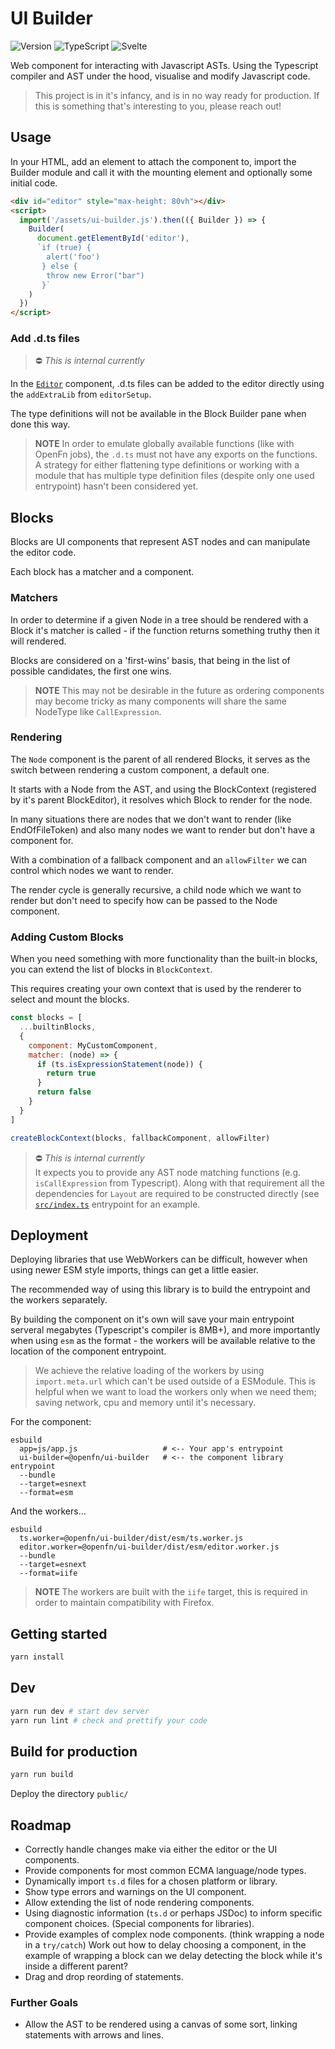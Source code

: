 # UI Builder

![Version](https://img.shields.io/github/package-json/v/openfn/ui-builder?style=for-the-badge)
![TypeScript](https://img.shields.io/badge/TypeScript-007ACC?style=for-the-badge&logo=typescript&logoColor=white)
![Svelte](https://img.shields.io/badge/Svelte-4A4A55?style=for-the-badge&logo=svelte&logoColor=FF3E00)

Web component for interacting with Javascript ASTs.
Using the Typescript compiler and AST under the hood, visualise and modify
Javascript code.

> This project is in it's infancy, and is in no way ready for production.
> If this is something that's interesting to you, please reach out!

## Usage

In your HTML, add an element to attach the component to, import the Builder
module and call it with the mounting element and optionally some initial code.

```html
<div id="editor" style="max-height: 80vh"></div>
<script>
  import('/assets/ui-builder.js').then(({ Builder }) => {
    Builder(
      document.getElementById('editor'),
      `if (true) {
        alert('foo')
       } else {
        throw new Error("bar")
       }`
    )
  })
</script>
```

### Add .d.ts files

> ⛔ _This is internal currently_

In the [`Editor`](src/Editor.svelte) component, .d.ts files can be added to the
editor directly using the `addExtraLib` from `editorSetup`.

The type definitions will not be available in the Block Builder pane when done
this way.

> **NOTE** In order to emulate globally available functions (like with OpenFn
> jobs), the `.d.ts` must not have any exports on the functions.  
> A strategy for either flattening type definitions or working with a module
> that has multiple type definition files (despite only one used entrypoint)
> hasn't been considered yet.

## Blocks

Blocks are UI components that represent AST nodes and can manipulate the editor
code.

Each block has a matcher and a component.

### Matchers

In order to determine if a given Node in a tree should be rendered with a Block
it's matcher is called - if the function returns something truthy then it will
rendered.

Blocks are considered on a 'first-wins' basis, that being in the list of possible
candidates, the first one wins.

> **NOTE** This may not be desirable in the future as ordering components may
> become tricky as many components will share the same NodeType like `CallExpression`.

### Rendering

The `Node` component is the parent of all rendered Blocks, it serves as the
switch between rendering a custom component, a default one.

It starts with a Node from the AST, and using the BlockContext
(registered by it's parent BlockEditor), it resolves which Block to render
for the node.

In many situations there are nodes that we don't want to render
(like EndOfFileToken) and also many nodes we want to render but don't
have a component for.

With a combination of a fallback component and an `allowFilter` we can control
which nodes we want to render.

The render cycle is generally recursive, a child node which we want to render
but don't need to specify how can be passed to the Node component.

### Adding Custom Blocks

When you need something with more functionality than the built-in blocks, you
can extend the list of blocks in `BlockContext`.

This requires creating your own context that is used by the renderer to select
and mount the blocks.

```javascript
const blocks = [
  ...builtinBlocks,
  {
    component: MyCustomComponent,
    matcher: (node) => {
      if (ts.isExpressionStatement(node)) {
        return true
      }
      return false
    }
  }
]

createBlockContext(blocks, fallbackComponent, allowFilter)
```

> ⛔ _This is internal currently_  
> It expects you to provide any AST node matching functions
> (e.g. `isCallExpression` from Typescript). Along with that requirement all the
> dependencies for `Layout` are required to be constructed directly
> (see [`src/index.ts`](src/index.ts) entrypoint for an example.

## Deployment

Deploying libraries that use WebWorkers can be difficult, however when using
newer ESM style imports, things can get a little easier.

The recommended way of using this library is to build the entrypoint and the
workers separately.

By building the component on it's own will save your main entrypoint serveral
megabytes (Typescript's compiler is 8MB+), and more importantly when using
`esm` as the format - the workers will be available relative to the location
of the component entrypoint.

> We achieve the relative loading of the workers by using `import.meta.url`
> which can't be used outside of a ESModule. This is helpful when we want
> to load the workers only when we need them; saving network, cpu and memory
> until it's necessary.

For the component:

```
esbuild
  app=js/app.js                   # <-- Your app's entrypoint
  ui-builder=@openfn/ui-builder   # <-- the component library entrypoint
  --bundle
  --target=esnext
  --format=esm
```

And the workers...

```
esbuild
  ts.worker=@openfn/ui-builder/dist/esm/ts.worker.js
  editor.worker=@openfn/ui-builder/dist/esm/editor.worker.js
  --bundle
  --target=esnext
  --format=iife
```

> **NOTE** The workers are built with the `iife` target, this is required in
> order to maintain compatibility with Firefox.

## Getting started

```sh
yarn install
```

## Dev

```sh
yarn run dev # start dev server
yarn run lint # check and prettify your code
```

## Build for production

```sh
yarn run build
```

Deploy the directory `public/`

## Roadmap

- Correctly handle changes make via either the editor or the UI components.
- Provide components for most common ECMA language/node types.
- Dynamically import `ts.d` files for a chosen platform or library.
- Show type errors and warnings on the UI component.
- Allow extending the list of node rendering components.
- Using diagnostic information (`ts.d` or perhaps JSDoc) to inform specific
  component choices.
  (Special components for libraries).
- Provide examples of complex node components. (think wrapping a node in a `try/catch`)
  Work out how to delay choosing a component, in the example of wrapping a block
  can we delay detecting the block while it's inside a different parent?
- Drag and drop reording of statements.

### Further Goals

- Allow the AST to be rendered using a canvas of some sort, linking statements
  with arrows and lines.
